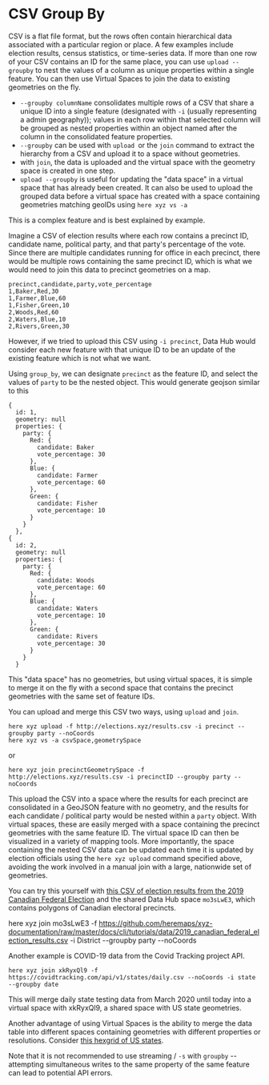 # CSV Group By

CSV is a flat file format, but the rows often contain hierarchical data associated with a particular region or place. A few examples include election results, census statistics, or time-series data. If more than one row of your CSV contains an ID for the same place, you can use `upload --groupby` to nest the values of a column as unique properties within a single feature. You can then use Virtual Spaces to join the data to existing geometries on the fly.

- `--groupby columnName` consolidates multiple rows of a CSV that share a unique ID into a single feature (designated with `-i` (usually representing a admin geography)); values in each row within that selected column will be grouped as nested properties within an object named after the column in the consolidated feature properties.
- `--groupby` can be used with `upload `or the `join` command to extract the hierarchy from a CSV and upload it to a space without geometries.
- with `join`, the data is uploaded and the virtual space with the geometry space is created in one step.
- `upload --groupby` is useful for updating the "data space" in a virtual space that has already been created. It can also be used to upload the grouped data before a virtual space has created with a space containing geometries matching geoIDs using `here xyz vs -a`

This is a complex feature and is best explained by example.

Imagine a CSV of election results where each row contains a precinct ID, candidate name, political party, and that party's percentage of the vote. Since there are multiple candidates running for office in each precinct, there would be multiple rows containing the same precinct ID, which is what we would need to join this data to precinct geometries on a map.

    precinct,candidate,party,vote_percentage
    1,Baker,Red,30
    1,Farmer,Blue,60
    1,Fisher,Green,10
    2,Woods,Red,60
    2,Waters,Blue,10
    2,Rivers,Green,30
    
However, if we tried to upload this CSV using `-i precinct`, Data Hub would consider each new feature with that unique ID to be an update of the existing feature which is not what we want.

Using `group_by`, we can designate `precinct` as the feature ID, and select the values of `party` to be the nested object. This would generate geojson similar to this

    {
      id: 1,
      geometry: null
      properties: {
        party: {
          Red: {
            candidate: Baker
            vote_percentage: 30
          },
          Blue: {
            candidate: Farmer
            vote_percentage: 60
          },
          Green: {
            candidate: Fisher
            vote_percentage: 10
          }
        }
      },
    {
      id: 2,
      geometry: null
      properties: {
        party: {
          Red: {
            candidate: Woods
            vote_percentage: 60
          },
          Blue: {
            candidate: Waters
            vote_percentage: 10
          },
          Green: {
            candidate: Rivers
            vote_percentage: 30
          }
        }
      }

This "data space" has no geometries, but using virtual spaces, it is simple to merge it on the fly with a second space that contains the precinct geometries with the same set of feature IDs.



You can upload and merge this CSV two ways, using `upload` and `join`.

    here xyz upload -f http://elections.xyz/results.csv -i precinct --groupby party --noCoords 
    here xyz vs -a csvSpace,geometrySpace

or

    here xyz join precinctGeometrySpace -f http://elections.xyz/results.csv -i precinctID --groupby party --noCoords 

This upload the CSV into a space where the results for each precinct are consolidated in a GeoJSON feature with no geometry, and the results for each candidate / political party would be nested within a `party` object. With virtual spaces, these are easily merged with a space containing the precinct geometries with the same feature ID. The virtual space ID can then be visualized in a variety of mapping tools. More importantly, the space containing the nested CSV data can be updated each time it is updated by election officials using the `here xyz upload` command specified above, avoiding the work involved in a manual join with a large, nationwide set of geometries.

You can try this yourself with [this CSV of election results from the 2019 Canadian Federal Election](../data/2019_canadian_federal_election_results.csv) and the shared Data Hub space `mo3sLwE3`, which contains polygons of Canadian electoral precincts.

  here xyz join mo3sLwE3 -f https://github.com/heremaps/xyz-documentation/raw/master/docs/cli/tutorials/data/2019_canadian_federal_election_results.csv -i District --groupby party --noCoords

Another example is COVID-19 data from the Covid Tracking project API.

    here xyz join xkRyxQl9 -f https://covidtracking.com/api/v1/states/daily.csv --noCoords -i state --groupby date

This will merge daily state testing data from March 2020 until today into a virtual space with xkRyxQl9, a shared space with US state geometries.

Another advantage of using Virtual Spaces is the ability to merge the data table into different spaces containing geometries with different properties or resolutions. Consider [this hexgrid of US states](https://s3.amazonaws.com/xyz-demo/scenes/xyz_tangram/index.html?space=UZ4LdhAn&token=AKj2021fSByO2JUUUQqx5QA&basemap=none&projection=mercator&demo=0&vizMode=range&buildings=1&pattern=&patternColor=%2384c6f9&points=15&lines=0&outlines=5&places=1&roads=1&clustering=0&quadCountmode=mixed&quadRez=4&hexbins=0&voronoi=0&delaunay=0&water=0&label=date%5B20200622%5D.positiveIncrease&property=date%5B20200622%5D.positiveIncrease&palette=viridis&paletteFlip=false&rangeFilter=1&sort=values&hideOutliers=false&pointSizeProp=&pointSizeRange=%5B4%2C20%5D&propertySearch=%7B%7D#4/40.54/-96.47).

Note that it is not recommended to use streaming / `-s` with `groupby` -- attempting simultaneous writes to the same property of the same feature can lead to potential API errors.


